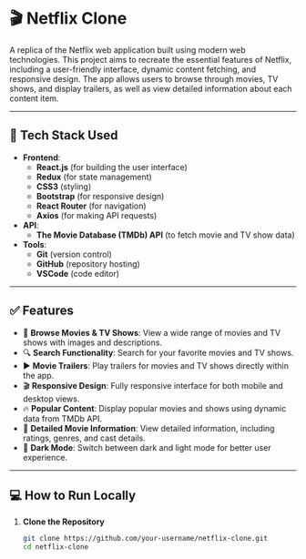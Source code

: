 # 🎬 Netflix Clone

A replica of the Netflix web application built using modern web technologies. This project aims to recreate the essential features of Netflix, including a user-friendly interface, dynamic content fetching, and responsive design. The app allows users to browse through movies, TV shows, and display trailers, as well as view detailed information about each content item.

---

## 🚀 Tech Stack Used

- **Frontend**:
  - **React.js** (for building the user interface)
  - **Redux** (for state management)
  - **CSS3** (styling)
  - **Bootstrap** (for responsive design)
  - **React Router** (for navigation)
  - **Axios** (for making API requests)
- **API**:
  - **The Movie Database (TMDb) API** (to fetch movie and TV show data)
- **Tools**:
  - **Git** (version control)
  - **GitHub** (repository hosting)
  - **VSCode** (code editor)

---

## ✅ Features

- 🎥 **Browse Movies & TV Shows**: View a wide range of movies and TV shows with images and descriptions.
- 🔍 **Search Functionality**: Search for your favorite movies and TV shows.
- ▶️ **Movie Trailers**: Play trailers for movies and TV shows directly within the app.
- 🎬 **Responsive Design**: Fully responsive interface for both mobile and desktop views.
- 🔥 **Popular Content**: Display popular movies and shows using dynamic data from TMDb API.
- 📄 **Detailed Movie Information**: View detailed information, including ratings, genres, and cast details.
- 🌙 **Dark Mode**: Switch between dark and light mode for better user experience.

---

## 💻 How to Run Locally

1. **Clone the Repository**
   ```bash
   git clone https://github.com/your-username/netflix-clone.git
   cd netflix-clone
